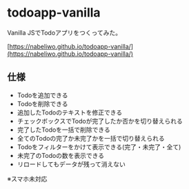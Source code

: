 # todoapp-vanilla

Vanilla JSでTodoアプリをつくってみた。

[https://nabeliwo.github.io/todoapp-vanilla/](https://nabeliwo.github.io/todoapp-vanilla/)

## 仕様

- Todoを追加できる
- Todoを削除できる
- 追加したTodoのテキストを修正できる
- チェックボックスでTodoが完了したか否かを切り替えられる
- 完了したTodoを一括で削除できる
- 全てのTodoの完了か未完了かを一括で切り替えられる
- Todoをフィルターをかけて表示できる(完了・未完了・全て)
- 未完了のTodoの数を表示できる
- リロードしてもデータが残って消えない

※スマホ未対応
